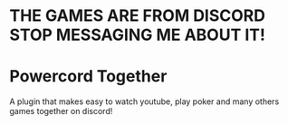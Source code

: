 # THE GAMES ARE FROM DISCORD STOP MESSAGING ME ABOUT IT!

# Powercord Together

A plugin that makes easy to watch youtube, play poker and many others games together on discord!

<img src="https://i.imgur.com/beTxe4R.gif" align="center" alt="">
